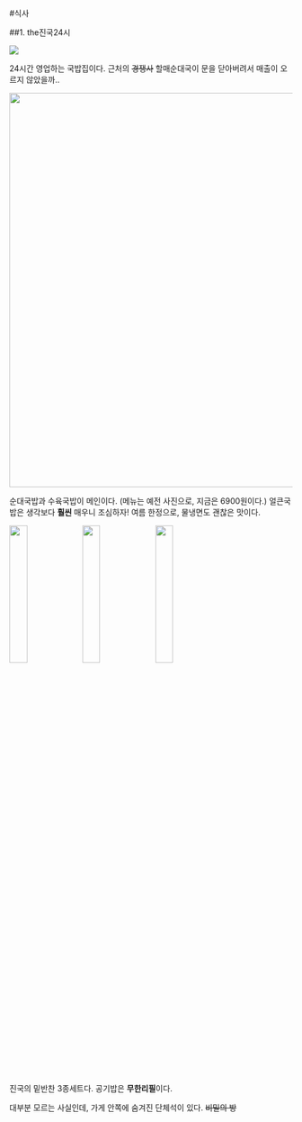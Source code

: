 #식사

##1. the진국24시

<img src="https://s3-ap-northeast-2.amazonaws.com/locawiki/spot/76_thumb_jinguk.png"/>

24시간 영업하는 국밥집이다.
근처의 ~~경쟁사~~ 할매순대국이 문을 닫아버려서 매출이 오르지 않았을까..

<img src="https://s3-ap-northeast-2.amazonaws.com/locawiki/geek/76_img0_jinguk.png" style="width:700px"/>

순대국밥과 수육국밥이 메인이다. (메뉴는 예전 사진으로, 지금은 6900원이다.)
얼큰국밥은 생각보다 **훨씬** 매우니 조심하자!
여름 한정으로, 물냉면도 괜찮은 맛이다.

<img src="https://s3-ap-northeast-2.amazonaws.com/locawiki/spot/76_img1_jinguk.png" style="width:25%"/>
<img src="https://s3-ap-northeast-2.amazonaws.com/locawiki/spot/76_img2_jinguk.png" style="width:25%"/>
<img src="https://s3-ap-northeast-2.amazonaws.com/locawiki/spot/76_img3_jinguk.png" style="width:25%"/>

진국의 밑반찬 3종세트다.
공기밥은 <b>무한리필</b>이다.

대부분 모르는 사실인데, 가게 안쪽에 숨겨진 단체석이 있다. ~~비밀의 방~~
